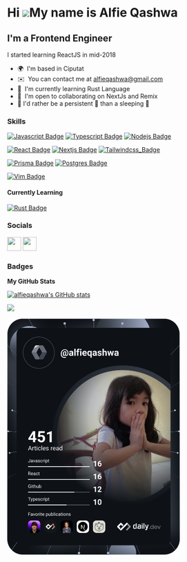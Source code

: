 Hi ![](https://user-images.githubusercontent.com/18350557/176309783-0785949b-9127-417c-8b55-ab5a4333674e.gif)My name is Alfie Qashwa
====================================================================================================================================

I'm a Frontend Engineer
------------------

I started learning ReactJS in mid-2018

* 🌍  I'm based in Ciputat
* ✉️  You can contact me at [alfieqashwa@gmail.com](mailto:alfieqashwa@gmail.com)
* 🧠  I'm currently learning Rust Language
* 🤝  I'm open to collaborating on NextJs and Remix
* 📜  I'd rather be a persistent 🐢 than a sleeping 🐇


### Skills
[![Javascript Badge](https://img.shields.io/badge/-Javascript-F0DB4F?style=for-the-badge&labelColor=black&logo=javascript&logoColor=F0DB4F)](#)
[![Typescript Badge](https://img.shields.io/badge/-Typescript-007acc?style=for-the-badge&labelColor=black&logo=typescript&logoColor=007acc)](#)
[![Nodejs Badge](https://img.shields.io/badge/-Nodejs-3C873A?style=for-the-badge&labelColor=black&logo=node.js&logoColor=3C873A)](#)

[![React Badge](https://img.shields.io/badge/-React-61DBFB?style=for-the-badge&labelColor=black&logo=react&logoColor=61DBFB)](#)
[![Nextjs Badge](https://img.shields.io/badge/-Nextjs-FFFFFF?style=for-the-badge&labelColor=black&logo=next.js&logoColor)](#)
[![Tailwindcss_Badge](https://img.shields.io/badge/-Tailwind-1DACBC?style=for-the-badge&labelColor=black&logo=tailwindcss&logoColor)](#)

[![Prisma Badge](https://img.shields.io/badge/-Prisma-5A67D8?style=for-the-badge&labelColor=black&logo=prisma&logoColor)](#)
[![Postgres Badge](https://img.shields.io/badge/-Postgresql-2F6792?style=for-the-badge&labelColor=black&logo=postgresql&logoColor)](#) 

[![Vim Badge](https://img.shields.io/badge/-vim-CCCCCC?style=for-the-badge&labelColor=black&logo=vim&logoColor)](#) 



#### Currently Learning
[![Rust Badge](https://img.shields.io/badge/-Rust-FEFEFE?style=for-the-badge&labelColor=black&logo=rust&logoColor)](#)


### Socials

<p align="left"> <a href="https://www.github.com/alfieqashwa" target="_blank" rel="noreferrer"><img src="https://raw.githubusercontent.com/danielcranney/readme-generator/main/public/icons/socials/github-dark.svg" width="32" height="32" /></a> <a href="https://www.twitter.com/alfieqashwa" target="_blank" rel="noreferrer"><img src="https://raw.githubusercontent.com/danielcranney/readme-generator/main/public/icons/socials/twitter.svg" width="32" height="32" /></a></p>

### Badges

<b>My GitHub Stats</b>

<a href="http://www.github.com/alfieqashwa"><img src="https://github-readme-stats.vercel.app/api?username=alfieqashwa&show_icons=true&hide=&count_private=true&title_color=0891b2&text_color=ffffff&icon_color=a855f7&bg_color=1c1917&hide_border=true&show_icons=true" alt="alfieqashwa's GitHub stats" /></a>

<a href="http://www.github.com/alfieqashwa"><img src="https://github-readme-streak-stats.herokuapp.com/?user=alfieqashwa&stroke=ffffff&background=1c1917&ring=0891b2&fire=0891b2&currStreakNum=ffffff&currStreakLabel=0891b2&sideNums=ffffff&sideLabels=ffffff&dates=ffffff&hide_border=true" /></a>

<a href="https://app.daily.dev/alfieqashwa"><img src="https://github.com/alfieqashwa/alfieqashwa/blob/master/devcard.svg" width="400" alt="Alfie Qashwa's Dev Card"/></a>
